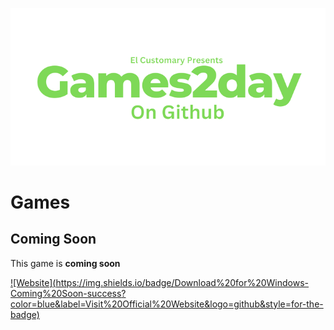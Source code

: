 ![alt text](https://raw.githubusercontent.com/Ishaanlikescandy/Games2day/main/Games2day.png)
# Games
## Coming Soon
This game is **coming soon**

[![Website](https://img.shields.io/badge/Download%20for%20Windows-Coming%20Soon-success? color=blue&label=Visit%20Official%20Website&logo=github&style=for-the-badge)](https://google.com/)
